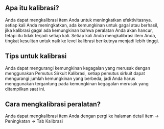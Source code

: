 ## Apa itu kalibrasi?

Anda dapat mengkalibrasi item Anda untuk meningkatkan efektivitasnya.
setiap kali Anda meningkatkan, ada kemungkinan untuk gagal atau berhasil, jika kalibrasi gagal ada kemungkinan bahwa peralatan Anda akan hancur, tetapi itu tidak terjadi setiap kali. Setiap kali Anda mengkalibrasi item Anda, tingkat kesulitan untuk naik ke level kalibrasi berikutnya menjadi lebih tinggi.

## Tips untuk kalibrasi

Anda dapat mengurangi kemungkinan kegagalan yang merusak dengan menggunakan Pemutus Sirkuit Kalibrasi, setiap pemutus sirkuit dapat mengurangi jumlah kemungkinan yang berbeda, jadi Anda harus menggunakan tergantung pada kemungkinan kegagalan merusak yang ditampilkan saat ini.

## Cara mengkalibrasi peralatan?

Anda dapat mengkalibrasi item Anda dengan pergi ke halaman detail item -> Peningkatan -> Tab Kalibrasi
